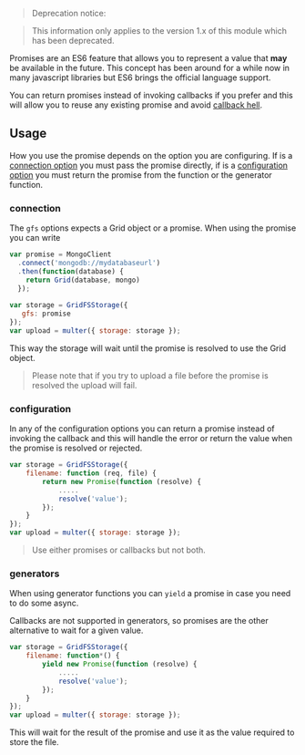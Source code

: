 > Deprecation notice:

> This information only applies to the version 1.x of this module which has been deprecated.

Promises are an ES6 feature that allows you to represent a value that **may** be available in the future. This concept has been around for a while now in many javascript libraries but ES6 brings the official language support.

You can return promises instead of invoking callbacks if you prefer and this will allow you to reuse any existing promise and avoid [callback hell][cb-hell].

## Usage

How you use the promise depends on the option you are configuring. If is a [connection option][connection-option] you must pass the promise directly, if is a [configuration option][configuration-option] you must return the promise from the function or the generator function.

### connection

The `gfs` options expects a Grid object or a promise. When using the promise you can write

```javascript
var promise = MongoClient
  .connect('mongodb://mydatabaseurl')
  .then(function(database) {
    return Grid(database, mongo)
  });
  
var storage = GridFSStorage({
   gfs: promise
});
var upload = multer({ storage: storage });
```

This way the storage will wait until the promise is resolved to use the Grid object.

> Please note that if you try to upload a file before the promise is resolved the upload will fail.

### configuration

In any of the configuration options you can return a promise instead of invoking the callback and this will handle the error or return the value when the promise is resolved or rejected.

```javascript 
var storage = GridFSStorage({
    filename: function (req, file) {
        return new Promise(function (resolve) {
            .....
            resolve('value');
        });  
    }
});
var upload = multer({ storage: storage });
```

> Use either promises or callbacks but not both.

### generators

When using generator functions you can `yield` a promise in case you need to do some async. 

Callbacks are not supported in generators, so promises are the other alternative to wait for a given value.

```javascript 
var storage = GridFSStorage({
    filename: function*() {
        yield new Promise(function (resolve) {
            .....
            resolve('value');
        });    
    }
});
var upload = multer({ storage: storage });
```

This will wait for the result of the promise and use it as the value required to store the file.

[cb-hell]: http://callbackhell.com/
[connection-option]: https://github.com/devconcept/multer-gridfs-storage/wiki/Guide#connection
[configuration-option]: https://github.com/devconcept/multer-gridfs-storage/wiki/Guide#configuration
